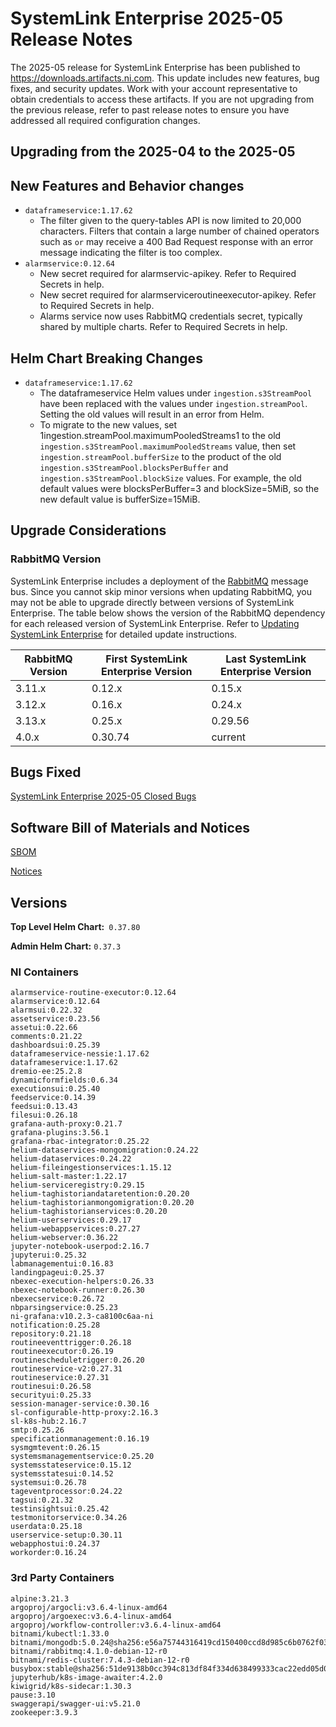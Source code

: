 # SystemLink Enterprise 2025-05 Release Notes

The 2025-05 release for SystemLink Enterprise has been
published to <https://downloads.artifacts.ni.com>. This update includes new
features, bug fixes, and security updates. Work with your account representative
to obtain credentials to access these artifacts. If you are not upgrading from
the previous release, refer to past release notes to ensure you have addressed
all required configuration changes.

## Upgrading from the 2025-04 to the 2025-05

<!-- Optional section to include comments and instructions needed to successfully upgrade from the previous release to the current release. If the only changes needed are already captured in Helm Chart Breaking Changes, this section is not needed. -->

## New Features and Behavior changes

- `dataframeservice:1.17.62`
  - The filter given to the query-tables API is now limited to 20,000 characters. Filters that contain a large number of chained operators such as `or` may receive a 400 Bad Request response with an error message indicating the filter is too complex.
- `alarmservice:0.12.64`
  - New secret required for alarmservic-apikey. Refer to Required Secrets in help.
  - New secret required for alarmserviceroutineexecutor-apikey. Refer to Required Secrets in help.
  - Alarms service now uses RabbitMQ credentials secret, typically shared by multiple charts. Refer to Required Secrets in help.

## Helm Chart Breaking Changes

- `dataframeservice:1.17.62`
  - The dataframeservice Helm values under `ingestion.s3StreamPool` have been replaced with the values under `ingestion.streamPool`. Setting the old values will result in an error from Helm.
  - To migrate to the new values, set 1ingestion.streamPool.maximumPooledStreams1 to the old `ingestion.s3StreamPool.maximumPooledStreams` value, then set `ingestion.streamPool.bufferSize` to the product of the old `ingestion.s3StreamPool.blocksPerBuffer` and `ingestion.s3StreamPool.blockSize` values. For example, the old default values were blocksPerBuffer=3 and blockSize=5MiB, so the new default value is bufferSize=15MiB.

## Upgrade Considerations

### RabbitMQ Version

SystemLink Enterprise includes a deployment of the
[RabbitMQ](https://www.rabbitmq.com/) message bus. Since you cannot skip minor
versions when updating RabbitMQ, you may not be able to upgrade directly between
versions of SystemLink Enterprise. The table below shows the version of the
RabbitMQ dependency for each released version of SystemLink Enterprise. Refer to
[Updating SystemLink Enterprise](https://www.ni.com/docs/en-US/bundle/systemlink-enterprise/page/updating-systemlink-enterprise.html)
for detailed update instructions.

| RabbitMQ Version | First SystemLink Enterprise Version | Last SystemLink Enterprise Version |
| ---------------- | ----------------------------------- | ---------------------------------- |
| 3.11.x           | 0.12.x                              | 0.15.x                             |
| 3.12.x           | 0.16.x                              | 0.24.x                             |
| 3.13.x           | 0.25.x                              | 0.29.56                            |
| 4.0.x            | 0.30.74                             | current                            |

## Bugs Fixed

[SystemLink Enterprise 2025-05 Closed Bugs](https://github.com/ni/install-systemlink-enterprise/tree/2025-05/release-notes/2025-05/closed-bugs-sle-2025-05.xlsx)

## Software Bill of Materials and Notices

[SBOM](https://github.com/ni/install-systemlink-enterprise/tree/2025-05/release-notes/2025-05/sbom)

[Notices](https://github.com/ni/install-systemlink-enterprise/tree/2025-05/release-notes/2025-05/notices)

## Versions

**Top Level Helm Chart:** `0.37.80`

**Admin Helm Chart:** `0.37.3`

### NI Containers

```text
alarmservice-routine-executor:0.12.64
alarmservice:0.12.64
alarmsui:0.22.32
assetservice:0.23.56
assetui:0.22.66
comments:0.21.22
dashboardsui:0.25.39
dataframeservice-nessie:1.17.62
dataframeservice:1.17.62
dremio-ee:25.2.8
dynamicformfields:0.6.34
executionsui:0.25.40
feedservice:0.14.39
feedsui:0.13.43
filesui:0.26.18
grafana-auth-proxy:0.21.7
grafana-plugins:3.56.1
grafana-rbac-integrator:0.25.22
helium-dataservices-mongomigration:0.24.22
helium-dataservices:0.24.22
helium-fileingestionservices:1.15.12
helium-salt-master:1.22.17
helium-serviceregistry:0.29.15
helium-taghistoriandataretention:0.20.20
helium-taghistorianmongomigration:0.20.20
helium-taghistorianservices:0.20.20
helium-userservices:0.29.17
helium-webappservices:0.27.27
helium-webserver:0.36.22
jupyter-notebook-userpod:2.16.7
jupyterui:0.25.32
labmanagementui:0.16.83
landingpageui:0.25.37
nbexec-execution-helpers:0.26.33
nbexec-notebook-runner:0.26.30
nbexecservice:0.26.72
nbparsingservice:0.25.23
ni-grafana:v10.2.3-ca8100c6aa-ni
notification:0.25.28
repository:0.21.18
routineeventtrigger:0.26.18
routineexecutor:0.26.19
routinescheduletrigger:0.26.20
routineservice-v2:0.27.31
routineservice:0.27.31
routinesui:0.26.58
securityui:0.25.33
session-manager-service:0.30.16
sl-configurable-http-proxy:2.16.3
sl-k8s-hub:2.16.7
smtp:0.25.26
specificationmanagement:0.16.19
sysmgmtevent:0.26.15
systemsmanagementservice:0.25.20
systemsstateservice:0.15.12
systemsstatesui:0.14.52
systemsui:0.26.78
tageventprocessor:0.24.22
tagsui:0.21.32
testinsightsui:0.25.42
testmonitorservice:0.34.26
userdata:0.25.18
userservice-setup:0.30.11
webapphostui:0.24.37
workorder:0.16.24
```

### 3rd Party Containers

```text
alpine:3.21.3
argoproj/argocli:v3.6.4-linux-amd64
argoproj/argoexec:v3.6.4-linux-amd64
argoproj/workflow-controller:v3.6.4-linux-amd64
bitnami/kubectl:1.33.0
bitnami/mongodb:5.0.24@sha256:e56a75744316419cd150400ccd8d985c6b0762f03c7a3b015f233524d043731f
bitnami/rabbitmq:4.1.0-debian-12-r0
bitnami/redis-cluster:7.4.3-debian-12-r0
busybox:stable@sha256:51de9138b0cc394c813df84f334d638499333cac22edd05d0300b2c9a2dc80dd
jupyterhub/k8s-image-awaiter:4.2.0
kiwigrid/k8s-sidecar:1.30.3
pause:3.10
swaggerapi/swagger-ui:v5.21.0
zookeeper:3.9.3
```
